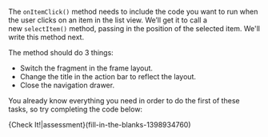 The `onItemClick()` method needs to include the code you want to run when the user clicks on an item in the list view. We’ll get it to call a new `selectItem()` method, passing in the position of the selected item. We'll write this method next. 

The method should do 3 things:
- Switch the fragment in the frame layout.
- Change the title in the action bar to reflect the layout.
- Close the navigation drawer.

You already know everything you need in order to do the first of these tasks, so try completing the code below: 

{Check It!|assessment}(fill-in-the-blanks-1398934760)


